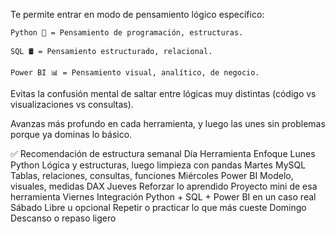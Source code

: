Te permite entrar en modo de pensamiento lógico específico:

    Python 🧠 = Pensamiento de programación, estructuras.

    SQL 🛢 = Pensamiento estructurado, relacional.

    Power BI 📊 = Pensamiento visual, analítico, de negocio.

Evitas la confusión mental de saltar entre lógicas muy distintas (código vs visualizaciones vs consultas).

Avanzas más profundo en cada herramienta, y luego las unes sin problemas porque ya dominas lo básico.


✅ Recomendación de estructura semanal
Día	Herramienta	Enfoque
Lunes	Python	Lógica y estructuras, luego limpieza con pandas
Martes	MySQL	Tablas, relaciones, consultas, funciones
Miércoles	Power BI	Modelo, visuales, medidas DAX
Jueves	Reforzar lo aprendido	Proyecto mini de esa herramienta
Viernes	Integración	Python + SQL + Power BI en un caso real
Sábado	Libre u opcional	Repetir o practicar lo que más cueste
Domingo	Descanso o repaso ligero	